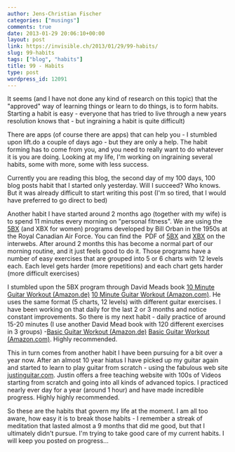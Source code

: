 ```yaml
---
author: Jens-Christian Fischer
categories: ["musings"]
comments: true
date: 2013-01-29 20:06:10+00:00
layout: post
link: https://invisible.ch/2013/01/29/99-habits/
slug: 99-habits
tags: ["blog", "habits"]
title: 99 - Habits
type: post
wordpress_id: 12091
---
```


It seems (and I have not done any kind of research on this topic) that the "approved" way of learning things or learn to do things, is to form habits. Starting a habit is easy - everyone that has tried to live through a new years resolution knows that - but ingraining a habit is quite difficult)

There are apps (of course there are apps) that can help you - I stumbled upon lift.do a couple of days ago - but they are only a help. The habit forming has to come from you, and you need to really want to do whatever it is you are doing. Looking at my life, I'm working on ingraining several habits, some with more, some with less success.

Currently you are reading this blog, the second day of my 100 days, 100 blog posts habit that I started only yesterday. Will I succeed? Who knows. But it was already difficult to start writing this post (I'm so tired, that I would have preferred to go direct to bed)

Another habit I have started around 2 months ago (together with my wife) is to spend 11 minutes every morning on "personal fitness". We are using the [5BX](https://en.wikipedia.org/wiki/5BX) (and XBX for women) programs developed by Bill Orban in the 1950s at the Royal Canadian Air Force. You can find the  PDF of [5BX](https://gregsadetsky.com/_files/5bx-plan.pdf) and [XBX](https://campbellmgold.com/archive_ebooks/rcaf_xbx.pdf) on the interwebs. After around 2 months this has become a normal part of our morning routine, and it just feels good to do it. Those programs have a number of easy exercises that are grouped into 5 or 6 charts with 12 levels each. Each level gets harder (more repetitions) and each chart gets harder (more difficult exercises)

I stumbled upon the 5BX program through David Meads book [10 Minute Guitar Workout (Amazon.de)](https://www.amazon.de/gp/product/1849380775/ref=as_li_ss_tl?ie=UTF8&camp=1638&creative=19454&creativeASIN=1849380775&linkCode=as2&tag=invisiblech-21) [10 Minute Guitar Workout (Amazon.com)](https://www.amazon.com/gp/product/1860742394/ref=as_li_ss_tl?ie=UTF8&camp=1789&creative=390957&creativeASIN=1860742394&linkCode=as2&tag=invisiblech-20). He uses the same format (5 charts, 12 levels) with different guitar exercises. I have been working on that daily for the last 2 or 3 months and notice constant improvements. So there is my next habit - daily practice of around 15-20 minutes (I use another David Mead book with 120 different exercises in 3 groups) -[Basic Guitar Workout (Amazon.de)](https://www.amazon.de/gp/product/B003CI906W/ref=as_li_ss_tl?ie=UTF8&camp=1638&creative=19454&creativeASIN=B003CI906W&linkCode=as2&tag=invisiblech-21) [Basic Guitar Workout (Amazon.com)](https://www.amazon.com/gp/product/1860743692/ref=as_li_ss_tl?ie=UTF8&camp=1789&creative=390957&creativeASIN=1860743692&linkCode=as2&tag=invisiblech-20). Highly recommended.

This in turn comes from another habit I have been pursuing for a bit over a year now. After an almost 10 year hiatus I have picked up my guitar again and started to learn to play guitar from scratch - using the fabulous web site[ justinguitar.com](https://justinguitar.com). Justin offers a free teaching website with 100s of Videos starting from scratch and going into all kinds of advanced topics. I practiced nearly ever day for a year (around 1 hour) and have made incredible progress. Highly highly recommended.

So these are the habits that govern my life at the moment. I am all too aware, how easy it is to break those habits - I remember a streak of meditation that lasted almost a 9 months that did me good, but that I ultimately didn't pursue. I'm trying to take good care of my current habits. I will keep you posted on progress...
